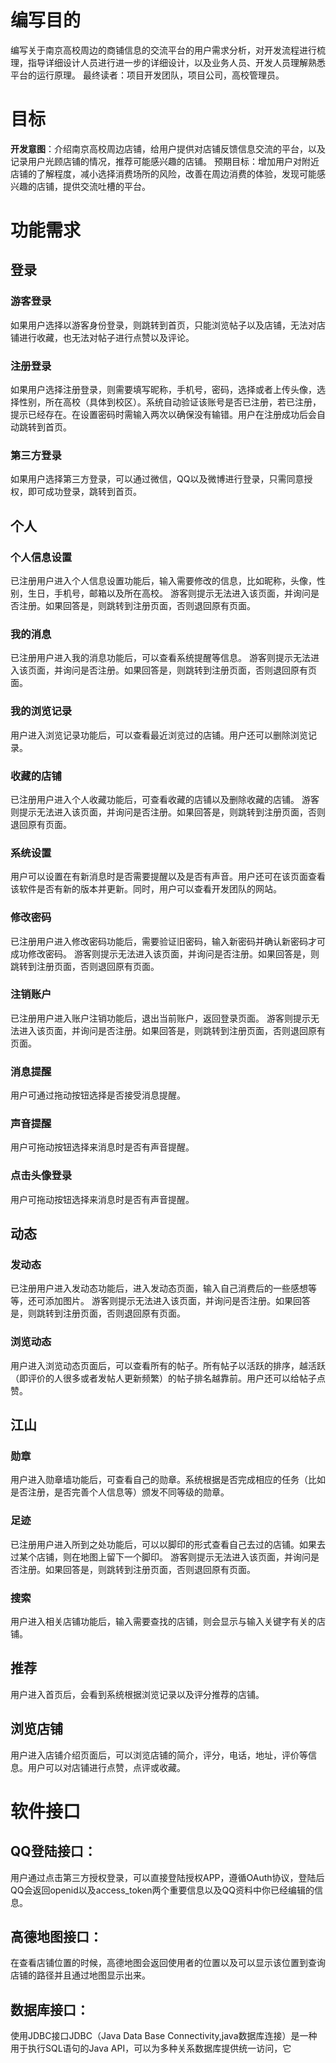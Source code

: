 # 编写目的
编写关于南京高校周边的商铺信息的交流平台的用户需求分析，对开发流程进行梳理，指导详细设计人员进行进一步的详细设计，以及业务人员、开发人员理解熟悉平台的运行原理。
最终读者：项目开发团队，项目公司，高校管理员。
# 	目标
**开发意图**：介绍南京高校周边店铺，给用户提供对店铺反馈信息交流的平台，以及记录用户光顾店铺的情况，推荐可能感兴趣的店铺。
预期目标：增加用户对附近店铺的了解程度，减小选择消费场所的风险，改善在周边消费的体验，发现可能感兴趣的店铺，提供交流吐槽的平台。


# 功能需求 
## 登录
### 游客登录
如果用户选择以游客身份登录，则跳转到首页，只能浏览帖子以及店铺，无法对店铺进行收藏，也无法对帖子进行点赞以及评论。
### 注册登录
如果用户选择注册登录，则需要填写昵称，手机号，密码，选择或者上传头像，选择性别，所在高校（具体到校区）。系统自动验证该账号是否已注册，若已注册，提示已经存在。在设置密码时需输入两次以确保没有输错。用户在注册成功后会自动跳转到首页。
### 第三方登录 
如果用户选择第三方登录，可以通过微信，QQ以及微博进行登录，只需同意授权，即可成功登录，跳转到首页。
## 	个人
### 个人信息设置
已注册用户进入个人信息设置功能后，输入需要修改的信息，比如昵称，头像，性别，生日，手机号，邮箱以及所在高校。
游客则提示无法进入该页面，并询问是否注册。如果回答是，则跳转到注册页面，否则退回原有页面。
### 我的消息
已注册用户进入我的消息功能后，可以查看系统提醒等信息。
游客则提示无法进入该页面，并询问是否注册。如果回答是，则跳转到注册页面，否则退回原有页面。
### 我的浏览记录
用户进入浏览记录功能后，可以查看最近浏览过的店铺。用户还可以删除浏览记录。
### 收藏的店铺
已注册用户进入个人收藏功能后，可查看收藏的店铺以及删除收藏的店铺。
游客则提示无法进入该页面，并询问是否注册。如果回答是，则跳转到注册页面，否则退回原有页面。
### 系统设置
用户可以设置在有新消息时是否需要提醒以及是否有声音。用户还可在该页面查看该软件是否有新的版本并更新。同时，用户可以查看开发团队的网站。
### 修改密码
已注册用户进入修改密码功能后，需要验证旧密码，输入新密码并确认新密码才可成功修改密码。
游客则提示无法进入该页面，并询问是否注册。如果回答是，则跳转到注册页面，否则退回原有页面。
### 注销账户
已注册用户进入账户注销功能后，退出当前账户，返回登录页面。
游客则提示无法进入该页面，并询问是否注册。如果回答是，则跳转到注册页面，否则退回原有页面。
### 消息提醒
用户可通过拖动按钮选择是否接受消息提醒。
### 声音提醒
用户可拖动按钮选择来消息时是否有声音提醒。
### 点击头像登录
用户可拖动按钮选择来消息时是否有声音提醒。
## 	动态
### 发动态
已注册用户进入发动态功能后，进入发动态页面，输入自己消费后的一些感想等等，还可添加图片。
游客则提示无法进入该页面，并询问是否注册。如果回答是，则跳转到注册页面，否则退回原有页面。
### 浏览动态
用户进入浏览动态页面后，可以查看所有的帖子。所有帖子以活跃的排序，越活跃（即评价的人很多或者发帖人更新频繁）的帖子排名越靠前。用户还可以给帖子点赞。
## 江山
### 勋章
用户进入勋章墙功能后，可查看自己的勋章。系统根据是否完成相应的任务（比如是否注册，是否完善个人信息等）颁发不同等级的勋章。
### 足迹
已注册用户进入所到之处功能后，可以以脚印的形式查看自己去过的店铺。如果去过某个店铺，则在地图上留下一个脚印。
游客则提示无法进入该页面，并询问是否注册。如果回答是，则跳转到注册页面，否则退回原有页面。
### 搜索
用户进入相关店铺功能后，输入需要查找的店铺，则会显示与输入关键字有关的店铺。
##	推荐
用户进入首页后，会看到系统根据浏览记录以及评分推荐的店铺。
## 浏览店铺
用户进入店铺介绍页面后，可以浏览店铺的简介，评分，电话，地址，评价等信息。用户可以对店铺进行点赞，点评或收藏。
# 软件接口
##  QQ登陆接口：
用户通过点击第三方授权登录，可以直接登陆授权APP，遵循OAuth协议，登陆后QQ会返回openid以及access_token两个重要信息以及QQ资料中你已经编辑的信息。
## 高德地图接口：
在查看店铺位置的时候，高德地图会返回使用者的位置以及可以显示该位置到查询店铺的路径并且通过地图显示出来。
##  数据库接口：
使用JDBC接口JDBC（Java Data Base Connectivity,java数据库连接）是一种用于执行SQL语句的Java API，可以为多种关系数据库提供统一访问，它